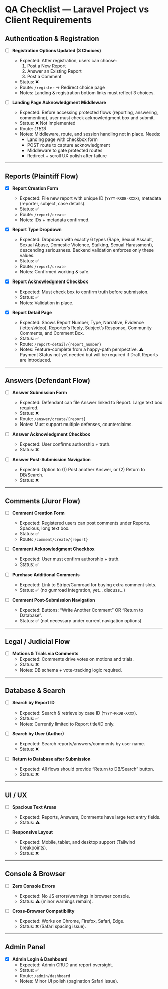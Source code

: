 # QA Checklist — Laravel Project vs Client Requirements

## Authentication & Registration
- [ ] **Registration Options Updated (3 Choices)**  
  - Expected: After registration, users can choose:  
    1. Post a New Report  
    2. Answer an Existing Report  
    3. Post a Comment  
  - Status: ❌  
  - Route: `/register` → Redirect choice page  
  - Notes: Landing & registration bottom links must reflect 3 choices. 

- [ ] **Landing Page Acknowledgment Middleware**  
  - Expected: Before accessing protected flows (reporting, answering, commenting), user must check acknowledgment box and submit.  
  - Status: ❌ Not Implemented  
  - Route: _(TBD)_  
  - Notes: Middleware, route, and session handling not in place. Needs:  
    - Landing page with checkbox form  
    - POST route to capture acknowledgment  
    - Middleware to gate protected routes  
    - Redirect + scroll UX polish after failure  
---

## Reports (Plaintiff Flow)
- [x] **Report Creation Form**  
  - Expected: File new report with unique ID (`YYYY-RRDB-XXXX`), metadata (reporter, subject, case details).  
  - Status: ✅  
  - Route: `/report/create`  
  - Notes: IDs + metadata confirmed.

- [x] **Report Type Dropdown**  
  - Expected: Dropdown with exactly 6 types (Rape, Sexual Assault, Sexual Abuse, Domestic Violence, Stalking, Sexual Harassment), descending seriousness. Backend validation enforces only these values.  
  - Status: ✅  
  - Route: `/report/create`  
  - Notes: Confirmed working & safe.

- [x] **Report Acknowledgment Checkbox**  
  - Expected: Must check box to confirm truth before submission.  
  - Status: ✅  
  - Notes: Validation in place.

- [x] **Report Detail Page**  
  - Expected: Shows Report Number, Type, Narrative, Evidence (letter/video), Reporter’s Reply, Subject’s Response, Community Comments, and Comment Box.  
  - Status: ✅  
  - Route: `/report-detail/{report_number}`  
  - Notes: Feature-complete from a happy-path perspective. ⚠️ Payment Status not yet needed but will be required if Draft Reports are introduced.
---

## Answers (Defendant Flow)
- [ ] **Answer Submission Form**  
  - Expected: Defendant can file Answer linked to Report. Large text box required.  
  - Status: ❌  
  - Route: `/answer/create/{report}`  
  - Notes: Must support multiple defenses, counterclaims.

- [ ] **Answer Acknowledgment Checkbox**  
  - Expected: User confirms authorship + truth.  
  - Status: ❌  

- [ ] **Answer Post-Submission Navigation**  
  - Expected: Option to (1) Post another Answer, or (2) Return to DB/Search.  
  - Status: ❌  

---

## Comments (Juror Flow)
- [ ] **Comment Creation Form**  
  - Expected: Registered users can post comments under Reports. Spacious, long text box.  
  - Status: ✅  
  - Route: `/comment/create/{report}`  

- [ ] **Comment Acknowledgment Checkbox**  
  - Expected: User must confirm authorship + truth.  
  - Status: ✅  

- [ ] **Purchase Additional Comments**  
  - Expected: Link to Stripe/Gumroad for buying extra comment slots.  
  - Status: ✅ (no gumroad integration, yet... discuss...)

- [ ] **Comment Post-Submission Navigation**  
  - Expected: Buttons: “Write Another Comment” OR “Return to Database”.  
  - Status: ✅ (not necessary under current navigation options)  

---

## Legal / Judicial Flow
- [ ] **Motions & Trials via Comments**  
  - Expected: Comments drive votes on motions and trials.  
  - Status: ❌  
  - Notes: DB schema + vote-tracking logic required.  

---

## Database & Search
- [ ] **Search by Report ID**  
  - Expected: Search & retrieve by case ID (`YYYY-RRDB-XXXX`).  
  - Status: ✅  
  - Notes: Currently limited to Report title/ID only.  

- [ ] **Search by User (Author)**  
  - Expected: Search reports/answers/comments by user name.  
  - Status: ❌  

- [ ] **Return to Database after Submission**  
  - Expected: All flows should provide “Return to DB/Search” button.  
  - Status: ❌  

---

## UI / UX
- [ ] **Spacious Text Areas**  
  - Expected: Reports, Answers, Comments have large text entry fields.  
  - Status: ⚠️  

- [ ] **Responsive Layout**  
  - Expected: Mobile, tablet, and desktop support (Tailwind breakpoints).  
  - Status: ❌  

---

## Console & Browser
- [ ] **Zero Console Errors**  
  - Expected: No JS errors/warnings in browser console.  
  - Status: ⚠️ (minor warnings remain).  

- [ ] **Cross-Browser Compatibility**  
  - Expected: Works on Chrome, Firefox, Safari, Edge.  
  - Status: ❌ (Safari spacing issue).  

---

## Admin Panel
- [x] **Admin Login & Dashboard**  
  - Expected: Admin CRUD and report oversight.  
  - Status: ✅  
  - Route: `/admin/dashboard`  
  - Notes: Minor UI polish (pagination Safari issue).
